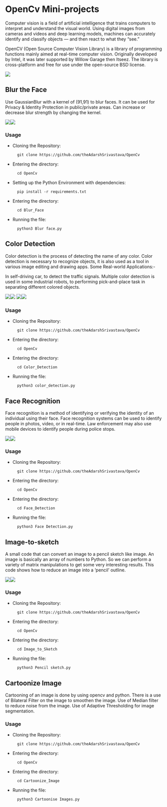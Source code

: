 # OpenCv Mini-projects

Computer vision is a field of artificial intelligence that trains computers to interpret and understand the visual world. Using digital images from cameras and videos and deep learning models, machines can accurately identify and classify objects — and then react to what they “see.”

OpenCV (Open Source Computer Vision Library) is a library of programming functions mainly aimed at real-time computer vision. Originally developed by Intel, it was later supported by Willow Garage then Itseez. The library is cross-platform and free for use under the open-source BSD license.

<img src="Assets/opencv.png"/>

## Blur the Face

Use GaussianBlur with a kernel of (91,91) to blur faces. It can be used for Privacy & Identity Protection in public/private areas. Can increase or decrease blur strength by changing the kernel.

<img src="Assets/men.jpg"><img src="Assets/blur.jpg">

### Usage

- Cloning the Repository: 

        git clone https://github.com/theAdarshSrivastava/OpenCv
        
- Entering the directory: 

        cd OpenCv
        
- Setting up the Python Environment with dependencies:

        pip install -r requirements.txt
        
- Entering the directory: 

        cd Blur_Face

- Running the file:

        python3 Blur face.py

## Color Detection

Color detection is the process of detecting the name of any color. Color detection is necessary to recognize objects, it is also used as a tool in various image editing and drawing apps. Some Real-world Applications:-

In self-driving car, to detect the traffic signals.
Multiple color detection is used in some industrial robots, to performing pick-and-place task in separating different colored objects.

<img src="Assets/scene.jpg"><img src="Assets/Screenshot (1306).png">
<img src="Assets/Screenshot (1305).png"><img src="Assets/Screenshot (1304).png">

### Usage

- Cloning the Repository: 

        git clone https://github.com/theAdarshSrivastava/OpenCv
        
- Entering the directory: 

        cd OpenCv
        
- Entering the directory: 

        cd Color_Detection

- Running the file:

        python3 color_detection.py

## Face Recognition

Face recognition is a method of identifying or verifying the identity of an individual using their face. Face recognition systems can be used to identify people in photos, video, or in real-time. Law enforcement may also use mobile devices to identify people during police stops.

<img src="Assets/download.jpg"><img src="Assets/Front1.jpg">

### Usage

- Cloning the Repository: 

        git clone https://github.com/theAdarshSrivastava/OpenCv
        
- Entering the directory: 

        cd OpenCv
        
- Entering the directory: 

        cd Face_Detection

- Running the file:

        python3 Face Detection.py

## Image-to-sketch

A small code that can convert an image to a pencil sketch like image. An image is basically an array of numbers to Python. So we can perform a variety of matrix manipulations to get some very interesting results. This code shows how to reduce an image into a ‘pencil’ outline.

<img src="Assets/download1.jpeg"><img src="Assets/sketch.jpg">

### Usage

- Cloning the Repository: 

        git clone https://github.com/theAdarshSrivastava/OpenCv
        
- Entering the directory: 

        cd OpenCv
        
- Entering the directory: 

        cd Image_to_Sketch

- Running the file:

        python3 Pencil sketch.py

## Cartoonize Image

Cartooning of an image is done by using opencv and python. There is a use of Bilateral Filter on the image to smoothen the image. Use of Median filter to reduce noise from the image. Use of Adaptive Thresholding for image segmentation.


### Usage

- Cloning the Repository: 

        git clone https://github.com/theAdarshSrivastava/OpenCv
        
- Entering the directory: 

        cd OpenCv
        
- Entering the directory: 

        cd Cartoonize_Image

- Running the file:

        python3 Cartoonise Images.py


